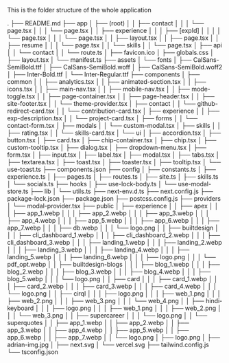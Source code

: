 This is the folder structure of the whole application

.
├── README.md
├── app
│ ├── (root)
│ │ ├── contact
│ │ │ └── page.tsx
│ │ │ └── page.tsx
│ │ ├── experience
│ │ │ ├── [expId]
│ │ │ │ └── page.tsx
│ │ │ └── page.tsx
│ │ ├── layout.tsx
│ │ ├── page.tsx
│ │ ├── resume
│ │ │ └── page.tsx
│ │ └── skills
│ │ └── page.tsx
│ ├── api
│ │ └── contact
│ │ └── route.ts
│ ├── favicon.ico
│ ├── globals.css
│ ├── layout.tsx
│ └── manifest.ts
├── assets
│ └── fonts
│ ├── CalSans-SemiBold.ttf
│ ├── CalSans-SemiBold.woff
│ ├── CalSans-SemiBold.woff2
│ ├── Inter-Bold.ttf
│ └── Inter-Regular.ttf
├── components
│ ├── common
│ │ ├── analytics.tsx
│ │ ├── animated-section.tsx
│ │ ├── icons.tsx
│ │ ├── main-nav.tsx
│ │ ├── mobile-nav.tsx
│ │ ├── mode-toggle.tsx
│ │ ├── page-container.tsx
│ │ ├── page-header.tsx
│ │ ├── site-footer.tsx
│ │ └── theme-provider.tsx
│ ├── contact
│ │ └── github-redirect-card.tsx
│ │ └── contribution-card.tsx
│ ├── experience
│ │ ├── exp-description.tsx
│ │ └── project-card.tsx
│ ├── forms
│ │ └── contact-form.tsx
│ ├── modals
│ │ └── custom-modal.tsx
│ ├── skills
│ │ ├── rating.tsx
│ │ └── skills-card.tsx
│ └── ui
│ ├── accordion.tsx
│ ├── button.tsx
│ ├── card.tsx
│ ├── chip-container.tsx
│ ├── chip.tsx
│ ├── custom-tooltip.tsx
│ ├── dialog.tsx
│ ├── dropdown-menu.tsx
│ ├── form.tsx
│ ├── input.tsx
│ ├── label.tsx
│ ├── modal.tsx
│ ├── tabs.tsx
│ ├── textarea.tsx
│ ├── toast.tsx
│ ├── toaster.tsx
│ ├── tooltip.tsx
│ └── use-toast.ts
├── components.json
├── config
│ ├── constants.ts
│ ├── experience.ts
│ ├── pages.ts
│ ├── routes.ts
│ ├── site.ts
│ ├── skills.ts
│ └── socials.ts
├── hooks
│ ├── use-lock-body.ts
│ └── use-modal-store.ts
├── lib
│ └── utils.ts
├── next-env.d.ts
├── next.config.js
├── package-lock.json
├── package.json
├── postcss.config.js
├── providers
│ └── modal-provider.tsx
├── public
│ ├── experience
│ │ ├── apex
│ │ │ ├── app_1.webp
│ │ │ ├── app_2.webp
│ │ │ ├── app_3.webp
│ │ │ ├── app_4.webp
│ │ │ ├── app_5.webp
│ │ │ ├── app_6.webp
│ │ │ ├── app_7.webp
│ │ │ ├── db.webp
│ │ │ └── logo.png
│ │ ├── builtdesign
│ │ │ ├── cli_dashboard_1.webp
│ │ │ ├── cli_dashboard_2.webp
│ │ │ ├── cli_dashboard_3.webp
│ │ │ ├── landing_1.webp
│ │ │ ├── landing_2.webp
│ │ │ ├── landing_3.webp
│ │ │ ├── landing_4.webp
│ │ │ ├── landing_5.webp
│ │ │ ├── landing_6.webp
│ │ │ ├── logo.png
│ │ │ └── pdf_opt.webp
│ │ ├── builtdesign-blogs
│ │ │ ├── blog_1.webp
│ │ │ ├── blog_2.webp
│ │ │ ├── blog_3.webp
│ │ │ ├── blog_4.webp
│ │ │ ├── blog_5.webp
│ │ │ └── logo.png
│ │ ├── card
│ │ │ ├── card_1.webp
│ │ │ ├── card_2.webp
│ │ │ ├── card_3.webp
│ │ │ ├── card_4.webp
│ │ │ └── logo.png
│ │ ├── cirql
│ │ │ ├── logo.png
│ │ │ ├── web_1.png
│ │ │ ├── web_2.png
│ │ │ ├── web_3.png
│ │ │ └── web_4.png
│ │ ├── hindi-keyboard
│ │ │ ├── logo.png
│ │ │ ├── web_1.png
│ │ │ ├── web_2.png
│ │ │ └── web_3.png
│ │ ├── supercareer
│ │ │ └── logo.png
│ │ └── superquotes
│ │ ├── app_1.webp
│ │ ├── app_2.webp
│ │ ├── app_3.webp
│ │ ├── app_4.webp
│ │ ├── app_5.webp
│ │ ├── app_6.webp
│ │ ├── app_7.webp
│ │ └── logo.png
│ ├── logo.png
│ ├── adrian-img.jpg
│ ├── next.svg
│ └── vercel.svg
├── tailwind.config.js
└── tsconfig.json
